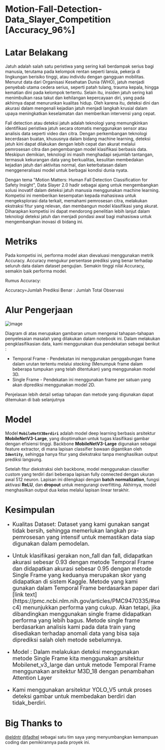 # Motion-Fall-Detection-Data_Slayer_Competition [Accuracy_96%]

# Latar Belakang
Jatuh adalah salah satu peristiwa yang sering kali berdampak serius bagi manusia, terutama pada kelompok rentan seperti lansia, pekerja di lingkungan berisiko tinggi, atau individu dengan gangguan mobilitas. Menurut data dari Organisasi Kesehatan Dunia (WHO), jatuh menjadi penyebab utama cedera serius, seperti patah tulang, trauma kepala, hingga kematian dini pada kelompok tertentu. Selain itu, insiden jatuh sering kali menimbulkan rasa takut dan kehilangan kepercayaan diri, yang pada akhirnya dapat menurunkan kualitas hidup. Oleh karena itu, deteksi dini dan akurasi dalam mengenali kejadian jatuh menjadi langkah krusial dalam upaya meningkatkan keselamatan dan memberikan intervensi yang cepat.

Fall detection atau deteksi jatuh adalah teknologi yang memungkinkan identifikasi peristiwa jatuh secara otomatis menggunakan sensor atau analisis data seperti video dan citra. Dengan perkembangan teknologi kecerdasan buatan, khususnya dalam bidang machine learning, deteksi jatuh kini dapat dilakukan dengan lebih cepat dan akurat melalui pemrosesan citra dan pengembangan model klasifikasi berbasis data. Meskipun demikian, teknologi ini masih menghadapi sejumlah tantangan, termasuk kekurangan data yang berkualitas, kesulitan membedakan kejadian jatuh dari aktivitas normal, dan keterbatasan dalam menggeneralisasi model untuk berbagai kondisi dunia nyata.

Dengan tema "Motion Matters: Human Fall Detection Classification for Safety Insight", Data Slayer 2.0 hadir sebagai ajang untuk mengembangkan solusi inovatif dalam deteksi jatuh manusia menggunakan machine learning. Kompetisi ini memberikan kesempatan kepada mahasiswa untuk mengeksplorasi data terkait, memahami pemrosesan citra, melakukan ekstraksi fitur yang relevan, dan membangun model klasifikasi yang akurat. Diharapkan kompetisi ini dapat mendorong penelitian lebih lanjut dalam teknologi deteksi jatuh dan menjadi pondasi awal bagi mahasiswa untuk mengembangkan inovasi di bidang ini.

# Metriks
Pada kompetisi ini, performa model akan dievaluasi menggunakan metrik Accuracy. Accuracy mengukur persentase prediksi yang benar terhadap seluruh data dalam dataset pengujian. Semakin tinggi nilai Accuracy, semakin baik performa model.

Rumus Accuracy:

Accuracy=Jumlah Prediksi Benar : Jumlah Total Observasi

# Alur Pengerjaan
![image](https://github.com/user-attachments/assets/08809840-dc5e-4eee-a800-9dc2922fdaf5)

Diagram di atas merupakan gambaran umum mengenai tahapan-tahapan penyelesaian masalah yang dilakukan dalam notebook ini. Dalam melakukan pengklasifikasian data, kami menggunakan dua pendekatan sebagai berikut :
- Temporal Frame - Pendekatan ini menggunakan penggabungan frame dalam urutan tertentu melalui *stacking* (Menumpuk frame dalam beberapa tumpukan yang telah ditentukan) yang menggunakan model 3D.
- Single Frame - Pendekatan ini menggunakan frame per satuan yang akan diprediksi menggunakan model 2D.

Penjelasan lebih detail setiap tahapan dan metode yang digunakan dapat ditemukan di bab selanjutnya

# Model
Model **`MobileNetV3Berdiri`** adalah model deep learning berbasis arsitektur **MobileNetV3-Large**, yang dioptimalkan untuk tugas klasifikasi gambar dengan efisiensi tinggi. Backbone **MobileNetV3-Large** digunakan sebagai feature extractor, di mana lapisan classifier bawaan digantikan oleh **`Identity`**, sehingga hanya fitur yang diekstraksi tanpa menghasilkan output prediksi langsung.

Setelah fitur diekstraksi oleh backbone, model menggunakan classifier custom yang terdiri dari beberapa lapisan fully connected dengan ukuran awal 512 neuron. Lapisan ini dilengkapi dengan **batch normalization**, fungsi aktivasi **ReLU**, dan **dropout** untuk mengurangi overfitting. Akhirnya, model menghasilkan output dua kelas melalui lapisan linear terakhir.

# Kesimpulan
- <p style="font-size:18px;">Kualitas Dataset: Dataset yang kami gunakan sangat tidak bersih, sehingga memerlukan langkah pra-pemrosesan yang intensif untuk memastikan data siap digunakan dalam pemodelan.

- <p style="font-size:18px;">Untuk klasifikasi gerakan non_fall dan fall, didapatkan akurasi sebesar 0.93 dengan metode Temporal Frame dan didapatkan akurasi sebesar 0.95 dengan metode Single Frame yang keduanya merupakan skor yang didapatkan di sistem Kaggle. Metode yang kami gunakan dalam Temporal Frame berdasarkan paper dari [link text](https://pmc.ncbi.nlm.nih.gov/articles/PMC9470335/#sec4) menunjukkan performa yang cukup. Akan tetapi, jika dibandingkan menggunakan single frame didapatkan performa yang lebih bagus. Metode single frame berdasarkan analisis kami pada data train yang disediakan terhadap anomali data yang bisa saja diprediksi salah oleh metode sebelumnya.

- <p style="font-size:18px;"> Model : Dalam melakukan deteksi menggunakan metode Single Frame kita menggunakan arsitektur Mobilenet_v3_large dan untuk metode Temporal Frame menggunakan arsitektur M3D_18 dengan penambahan Attention Layer


- <p style="font-size:18px;" Proses Deteksi Gambar > Kami menggunakan arsitektur YOLO_V5 untuk proses deteksi gambar untuk membedakan berdiri dan tidak_berdiri.

# Big Thanks to 
[@eldntr](https://github.com/eldntr) [@fadhel](https://github.com/fadhel) sebagai satu tim saya yang menyumbangkan kemampuan coding dan pemikirannya pada proyek ini.

